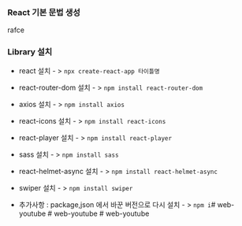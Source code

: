 ### React 기본 문법 생성 ###

rafce

### Library 설치 ###

- react 설치 - > ` npx create-react-app 타이틀명 `
- react-router-dom 설치 - > ` npm install react-router-dom `
- axios 설치 - > ` npm install axios `
- react-icons 설치 - > ` npm install react-icons `
- react-player 설치 - > ` npm install react-player `
- sass 설치 - > ` npm install sass `
- react-helmet-async 설치 - > ` npm install react-helmet-async `
- swiper 설치 - > ` npm install swiper `

- 추가사항 : package,json 에서 바꾼 버전으로 다시 설치 - > ` npm i `#   w e b - y o u t u b e  
 #   w e b - y o u t u b e  
 #   w e b - y o u t u b e  
 